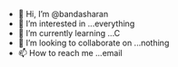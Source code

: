 - 👋 Hi, I’m @bandasharan
- 👀 I’m interested in ...everything
- 🌱 I’m currently learning ...C
- 💞️ I’m looking to collaborate on ...nothing
- 📫 How to reach me ...email

<!---
bandasharan/bandasharan is a ✨ special ✨ repository because its `README.md` (this file) appears on your GitHub profile.
You can click the Preview link to take a look at your changes.
--->
